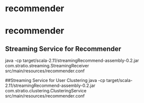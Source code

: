 # recommender
# recommender
## Streaming Service for Recommender
java -cp target/scala-2.11/streamingRecommend-assembly-0.2.jar com.stratio.streaming.StreamingReceiver src/main/resources/recommender.conf

##Streaming Service for User Clustering
java -cp target/scala-2.11/streamingRecommend-assembly-0.2.jar com.stratio.clustering.ClusteringService src/main/resources/recommender.conf
